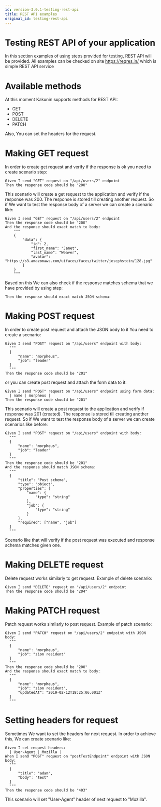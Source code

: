 ```yaml
---
id: version-3.0.1-testing-rest-api
title: REST API examples
original_id: testing-rest-api
---
```


# Testing REST API of your application

In this section examples of using steps provided for testing, REST API will be provided.
All examples can be checked on site https://reqres.in/ which is simple REST API service

# Available methods

At this moment Kakunin supports methods for REST API:
- GET
- POST
- DELETE
- PATCH

Also, You can set the headers for the request.

# Making GET request

In order to create get request and verify if the response is ok you need to create scenario step: 

```gherkin
Given I send "GET" request on "/api/users/2" endpoint
Then the response code should be "200"
```

This scenario will create a get request to the application and verify if the response was 200. 
The response is stored till creating another request. So if We want to test the response body of a server we can create a scenario like:

```gherkin
Given I send "GET" request on "/api/users/2" endpoint
Then the response code should be "200"
And the response should exact match to body:
    """
    {
        "data": {
            "id": 2,
            "first_name": "Janet",
            "last_name": "Weaver",
            "avatar": "https://s3.amazonaws.com/uifaces/faces/twitter/josephstein/128.jpg"
        }
    }
    """
```

Based on this We can also check if the response matches schema that we have provided by using step:

```gherkin
Then the response should exact match JSON schema:
```

# Making POST request

In order to create post request and attach the JSON body to it You need to create a scenario:

```gherkin
Given I send "POST" request on "/api/users" endpoint with body:
  """
  {
      "name": "morpheus",
      "job": "leader"
  }
  """
Then the response code should be "201"
```

or you can create post request and attach the form data to it: 

```gherkin
Given I send "POST" request on "/api/users" endpoint using form data:
  | name | morpheus |
Then the response code should be "201"
```

This scenario will create a post request to the application and verify if response was 201 (created). 
The response is stored till creating another request. So if We want to test the response body of a server we can create scenarios
like before:

```gherkin
Given I send "POST" request on "/api/users" endpoint with body:
  """
  {
      "name": "morpheus",
      "job": "leader"
  }
  """
Then the response code should be "201"
And the response should match JSON schema:
  """
  {
      "title": "Post schema",
      "type": "object",
      "properties": {
          "name": {
              "type": "string"
          },
          "job": {
              "type": "string"
          }
      },
      "required": ["name", "job"]
  }
  """
```

Scenario like that will verify if the post request was executed and response schema matches given one.

# Making DELETE request

Delete request works similarly to get request. Example of delete scenario:

```gherkin
Given I send "DELETE" request on "/api/users/2" endpoint
Then the response code should be "204"
```

# Making PATCH request

Patch request works similarly to post request. Example of patch scenario: 

```gherkin
Given I send "PATCH" request on "/api/users/2" endpoint with JSON body:
  """
  {
      "name": "morpheus",
      "job": "zion resident"
  }
  """
Then the response code should be "200"
And the response should exact match to body:
  """
  {
      "name": "morpheus",
      "job": "zion resident",
      "updatedAt": "2019-02-12T18:25:06.001Z"
  }
  """
```

# Setting headers for request

Sometimes We want to set the headers for next request. In order to achieve this, We can create scenario like:

```gherkin
Given I set request headers:
  | User-Agent | Mozilla |
When I send "POST" request on "postTestEndpoint" endpoint with JSON body:
  """
  {
      "title": "adam",
      "body": "test"
  }
  """
Then the response code should be "403"
```
 This scenario will set "User-Agent" header of next request to "Mozilla".
